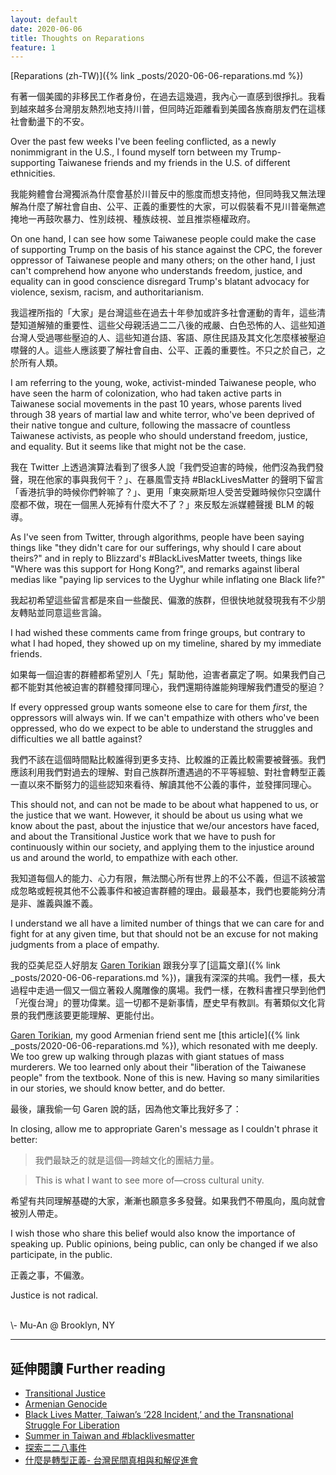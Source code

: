 ```yaml
---
layout: default
date: 2020-06-06
title: Thoughts on Reparations
feature: 1
---
```


[Reparations (zh-TW)]({% link _posts/2020-06-06-reparations.md %})

有著一個美國的非移民工作者身份，在過去這幾週，我內心一直感到很掙扎。我看到越來越多台灣朋友熱烈地支持川普，但同時近距離看到美國各族裔朋友們在這樣社會動盪下的不安。

Over the past few weeks I've been feeling conflicted, as a newly nonimmigrant in the U.S., I found myself torn between my Trump-supporting Taiwanese friends and my friends in the U.S. of different ethnicities.

我能夠體會台灣獨派為什麼會基於川普反中的態度而想支持他，但同時我又無法理解為什麼了解社會自由、公平、正義的重要性的大家，可以假裝看不見川普毫無遮掩地一再鼓吹暴力、性別歧視、種族歧視、並且推崇極權政府。

On one hand, I can see how some Taiwanese people could make the case of supporting Trump on the basis of his stance against the CPC, the forever oppressor of Taiwanese people and many others; on the other hand, I just can't comprehend how anyone who understands freedom, justice, and equality can in good conscience disregard Trump's blatant advocacy for violence, sexism, racism, and authoritarianism.

我這裡所指的「大家」是台灣這些在過去十年參加或許多社會運動的青年，這些清楚知道解殖的重要性、這些父母親活過二二八後的戒嚴、白色恐怖的人、這些知道台灣人受過哪些壓迫的人、這些知道台語、客語、原住民語及其文化怎麼樣被壓迫噤聲的人。這些人應該要了解社會自由、公平、正義的重要性。不只之於自己，之於所有人類。

I am referring to the young, woke, activist-minded Taiwanese people, who have seen the harm of colonization, who had taken active parts in Taiwanese social movements in the past 10 years, whose parents lived through 38 years of martial law and white terror, who've been deprived of their native tongue and culture, following the massacre of countless Taiwanese activists, as people who should understand freedom, justice, and equality. But it seems like that might not be the case.

我在 Twitter 上透過演算法看到了很多人說「我們受迫害的時候，他們沒為我們發聲，現在他家的事與我何干？」、在暴風雪支持 #BlackLivesMatter 的聲明下留言「香港抗爭的時候你們幹嘛了？」、更用「東突厥斯坦人受苦受難時候你只空講什麼都不做，現在一個黑人死掉有什麼大不了？」來反駁左派媒體聲援 BLM 的報導。

As I've seen from Twitter, through algorithms, people have been saying things like "they didn't care for our sufferings, why should I care about theirs?" and in reply to Blizzard's #BlackLivesMatter tweets, things like "Where was this support for Hong Kong?", and remarks against liberal medias like "paying lip services to the Uyghur while inflating one Black life?"

我起初希望這些留言都是來自一些酸民、偏激的族群，但很快地就發現我有不少朋友轉貼並同意這些言論。

I had wished these comments came from fringe groups, but contrary to what I had hoped, they showed up on my timeline, shared by my immediate friends.

如果每一個迫害的群體都希望別人「先」幫助他，迫害者贏定了啊。如果我們自己都不能對其他被迫害的群體發揮同理心，我們還期待誰能夠理解我們遭受的壓迫？

If every oppressed group wants someone else to care for them *first*, the oppressors will always win. If we can't empathize with others who've been oppressed, who do we expect to be able to understand the struggles and difficulties we all battle against?

我們不該在這個時間點比較誰得到更多支持、比較誰的正義比較需要被聲張。我們應該利用我們對過去的理解、對自己族群所遭遇過的不平等經驗、對社會轉型正義一直以來不斷努力的這些認知來看待、解讀其他不公義的事件，並發揮同理心。

This should not, and can not be made to be about what happened to us, or the justice that we want. However, it should be about us using what we know about the past, about the injustice that we/our ancestors have faced, and about the Transitional Justice work that we have to push for continuously within our society, and applying them to the injustice around us and around the world, to empathize with each other.

我知道每個人的能力、心力有限，無法關心所有世界上的不公不義，但這不該被當成忽略或輕視其他不公義事件和被迫害群體的理由。最最基本，我們也要能夠分清是非、誰義與誰不義。

I understand we all have a limited number of things that we can care for and fight for at any given time, but that should not be an excuse for not making judgments from a place of empathy.

我的亞美尼亞人好朋友 [Garen Torikian](https://www.gjtorikian.com/) 跟我分享了[這篇文章]({% link _posts/2020-06-06-reparations.md %})，讓我有深深的共鳴。我們一樣，長大過程中走過一個又一個立著殺人魔雕像的廣場。我們一樣，在教科書裡只學到他們「光復台灣」的豐功偉業。這一切都不是新事情，歷史早有教訓。有著類似文化背景的我們應該要更能理解、更能付出。

[Garen Torikian](https://www.gjtorikian.com/), my good Armenian friend sent me [this article]({% link _posts/2020-06-06-reparations.md %}), which resonated with me deeply. We too grew up walking through plazas with giant statues of mass murderers. We too learned only about their "liberation of the Taiwanese people" from the textbook. None of this is new. Having so many similarities in our stories, we should know better, and do better.

最後，讓我偷一句 Garen 說的話，因為他文筆比我好多了：

In closing, allow me to appropriate Garen's message as I couldn't phrase it better:

> 我們最缺乏的就是這個—跨越文化的團結力量。

> This is what I want to see more of—cross cultural unity.

希望有共同理解基礎的大家，漸漸也願意多多發聲。如果我們不帶風向，風向就會被別人帶走。

I wish those who share this belief would also know the importance of speaking up. Public opinions, being public, can only be changed if we also participate, in the public.

正義之事，不偏激。

Justice is not radical.

<br>
\- Mu-An @ Brooklyn, NY

---

## 延伸閱讀 Further reading

- [Transitional Justice](https://en.wikipedia.org/wiki/Transitional_justice)
- [Armenian Genocide](https://en.wikipedia.org/wiki/Armenian_Genocide)
- [Black Lives Matter, Taiwan’s ‘228 Incident,’ and the Transnational Struggle For Liberation](http://blackyouthproject.com/black-lives-matter-taiwans-228-incident-and-the-transnational-struggle-for-liberation/)
- [Summer in Taiwan and #blacklivesmatter](http://www.taiwaneseamerican.org/2016/07/taiwan-blacklivesmatter/)
- [探索二二八事件](https://228memorialmuseum.gov.taipei/cp.aspx?n=5FD2DBAFF988BC0B)
- [什麼是轉型正義- 台灣民間真相與和解促進會](https://taiwantrc.org/transitional-justice/)
